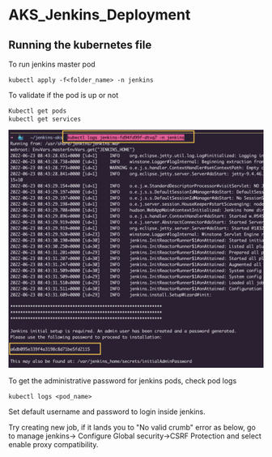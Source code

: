 # AKS_Jenkins_Deployment
## Running the kubernetes file
To run jenkins master pod
```
kubectl apply -f<folder_name> -n jenkins
```
To validate if the pod is up or not
```
Kubectl get pods
kubectl get services
```
![Screenshot](images/jenkinslogsoutput.png)

To get the administrative password for jenkins pods, check pod logs
```
kubectl logs <pod_name> 
```
Set default username and password to login inside jenkins. 

Try creating new job, if it lands you to "No valid crumb" error as below, go to manage jenkins→ Configure Global security→CSRF Protection and select enable proxy compatibility.
